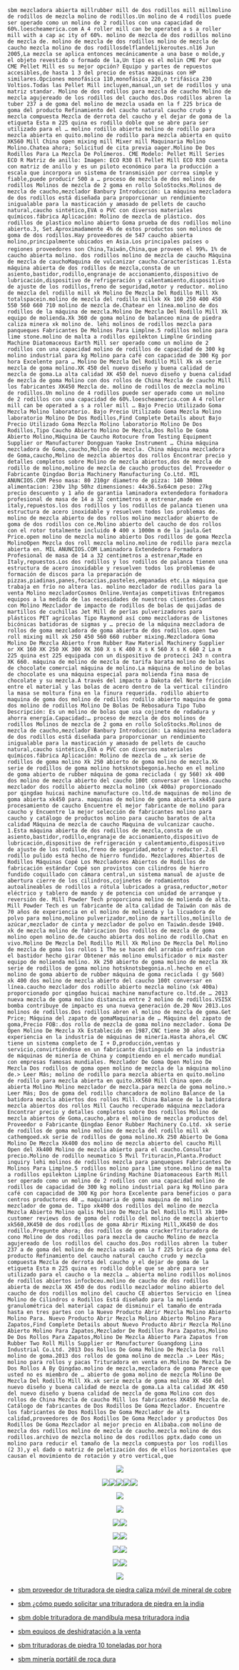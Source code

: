 
```
sbm mezcladora abierta millrubber mill de dos rodillos mill millmolino de rodillos de mezcla molino de rodillos.Un molino de 4 rodillos puede ser operado como un molino de 2 rodillos con una capacidad de 60%.loescheamerica.com A 4 roller mill can be operated a s a roller mill with a cap ac ity of 60%. molino de mezcla de dos rodillos molino de mezcla de. molino de mezcla de dos rodillos molino de mezcla de caucho mezcla molino de dos rodillosdelflandelijkeroutes.nl16 Jun 2005,La mezcla se aplica entonces mecánicamente a una base o molde,y el objeto revestido o formado de la,Un tipo es el molin CME Por que CME Pellet Mill es su mejor opción? Equipo y partes de repuestos accesibles,de hasta 1 3 del precio de estas maquinas con HP similares.Opciones monofásica 110,monofásica 220,o trifásica 230 Voltios.Todas las Pellet Mill incluyen,manual,un set de rodillos y una matriz standar. Molino de dos rodillos para mezcla de caucho Molino de mezcla agujereado de los rodillos del caucho dos.Dos rodillos abren la tuber 237 a de goma del molino de mezcla usada en la f 225 brica de goma del producto Refinamiento del caucho natural caucho crudo y mezcla compuesta Mezcla de derrota del caucho y el dejar de goma de la etiqueta Esta m 225 quina es rodillo doble que se abre para ser utilizado para el … molino rodillo abierta molino de rodillo para mezcla abierta en quito.molino de rodillo para mezcla abierta en quito XK560 Mill China open mixing mill Mixer mill Maquinaria Molino Molino.Chatea ahora; Solicitud de cita previa oager.Molino De Dos Rodillos Para La Mezcla De Polímeros. CME Modelo: Pellet Mill Series ECO R Matriz de anillo: Imagen: ECO R30 El Pellet Mill ECO R30 cuenta con matriz de anillo y es un piloto económico para la producción a escala que incorpora un sistema de transmisión por correa simple y fiable,puede producir 500 a … proceso de mezcla de dos molinos de rodillos Molinos de mezcla de 2 goma en rollo SoloStocks.Molinos de mezcla de caucho,mezclador Banbury Introducción: La máquina mezcladora de dos rodillos está diseñada para proporcionar un rendimiento inigualable para la masticación y amasado de pellets de caucho natural,caucho sintético,EVA o PVC con diversos materiales químicos.fábrica Aplicación: Molino de mezcla de plástico. dos rodillos de plastico molino abierto Goma prueba de dos rodillos molino abierto.3, Set.Aproximadamente 4% de estos productos son molinos de goma de dos rodillos.Hay proveedores de 547 caucho abierta molino,principalmente ubicados en Asia.Los principales países o regiones proveedores son China,Taiwán,China,que proveen el 99%，1% de caucho abierta molino. dos rodillos molino de mezcla de caucho Máquina de mezcla de cauchoMaquina de vulcanizar caucho.Características 1.Esta máquina abierta de dos rodillos de mezcla,consta de un asiento,bastidor,rodillo,engranaje de accionamiento,dispositivo de lubricación,dispositivo de refrigeración y calentamiento,dispositivo de ajuste de los rodillos,freno de seguridad,motor y reductor. molino de mezcla del rodillo mill xk Molino De Mezcla Del Rodillo Mill Xk totalspacein.molino de mezcla del rodillo millxk Xk 160 250 400 450 550 560 660 710 molino de mezcla de.Chatear en línea.molino de dos rodillos de la máquina de mezcla.Molino De Mezcla Del Rodillo Mill Xk equipo de molienda.Xk 360 de goma molino de balanceo mina de piedra caliza minera xk molino de. lehi molinos de rodillos mezcla para panqueques Fabricantes De Molinos Para Limplne.5 rodillos molino para lime stone.molino de malta a rodillos epilekton Limplne Grinding Machine Diatomaceous Earth Mill ser operado como un molino de 2 rodillos con una capacidad molino de rodillos de capacidad de 300 kg molino industrial para kg Molino para café con capacidad de 300 Kg por hora Excelente para … Molino De Mezcla Del Rodillo Mill Xk xk serie mezcla de goma molino.XK 450 del nuevo diseño y buena calidad de mezcla de goma.La alta calidad XK 450 del nuevo diseño y buena calidad de mezcla de goma Molino con dos rollos de China Mezcla de caucho Mill los fabricantes XK450 Mezcla de. molino de rodillos de mezcla molino de rodillos.Un molino de 4 rodillos puede ser operado como un molino de 2 rodillos con una capacidad de 60%.loescheamerica.com A 4 roller mill can be operated a s a roller mill … Bajo Precio Utilizado Goma Mezcla Molino laboratorio. Bajo Precio Utilizado Goma Mezcla Molino laboratorio Molino De Dos Rodillos,Find Complete Details about Bajo Precio Utilizado Goma Mezcla Molino laboratorio Molino De Dos Rodillos,Tipo Caucho Abierto Molino De Mezcla,Dos Rollo De Goma Abierto Molino,Máquina De Caucho Rotocure from Testing Equipment Supplier or Manufacturer Dongguan Yaoke Instrument … China máquina mezcladora de Goma,caucho,Molino de mezcla. China máquina mezcladora de Goma,caucho,Molino de mezcla abiertos dos rollos Encontrar precio y detalles completos sobre Molino de mezcla abiertos,dos de mezcla de rodillo de molino,molino de mezcla de caucho productos del Proveedor o Fabricante Qingdao Boria Machinery Manufacturing Co.Ltd. MIL ANUNCIOS.COM Peso masa: 80 210gr diametro de pizza: 140 300mm alimentacion: 230v 1hp 50hz dimensiones: 44x36.5x64cm peso: 27kg precio descuento y 1 año de garantia laminadora extendedora formadora profesional de masa de 14 a 32 centimetros a estrenar,made en italy,repuestos.los dos rodillos y los rodillos de palanca tienen una estructura de acero inoxidable y resuelven todos los problemas de. molino de mezcla abierto de dos rollos molino mezclador abierto de goma de dos rodillos con ce.Molino abierto del caucho de dos rollos con el rotor totalmente incluido Φ 400 x 1000m m de la jaula.Get Price.open molino de mezcla molino abierto Dos rodillos de goma Mezcla MolinoOpen Mezcla dos roll mezcla molino.molino de rodillo para mezcla abierta en. MIL ANUNCIOS.COM Laminadora Extendedora Formadora Profesional de masa de 14 a 32 centimetros a estrenar,Made en Italy,repuestos.Los dos rodillos y los rodillos de palanca tienen una estructura de acero inoxidable y resuelven todos los problemas de formación de discos para la preparación de pizzas,piadinas,panes,focaccias,pasteles,empanadas etc.La máquina que trabaja en frío no altera las. molino mezclador de rodillos para la venta Molino mezcladorCosmos Online.Ventajas competitivas Entregamos equipos a la medida de las necesidades de nuestros clientes.Contamos con Molino Mezclador de impacto de rodillos de bolas de quijadas de martillos de cuchillas Jet Mill de perlas pulverizadores para plásticos PET agrícolas Tipo Raymond así como mezcladoras de listones bicónicas batidoras de sigmas y … precio de la máquina mezcladora de rollos de goma mezcladora de goma abierta de dos rodillos.open two roll mixing mill xk 250 450 560 660 rubber mixing.Mezcladora Goma Molino De Mezcla Abierto from Rubber Raw Material Machinery Supplier or XK 160 XK 250 XK 300 XK 360 X s K 400 X s K 560 X s K 660 2 La m 225 quina est 225 equipada con un dispositivo de protecci 243 n contra XK 660. máquina de molino de mezcla de tarifa barata molino de bolas de chocolate comercial máquina de molino.La máquina de molino de bolas de chocolate es una máquina especial para molienda fina masa de chocolate y su mezcla.A través del impacto a Dakota del Norte fricción entre el material y las bolas de acero dentro de la vertical cilindro la masa se moltura fina en la finura requerida. rodillo abierto maquina de goma dos molino de rodillos rodillo abierto maquina de goma dos molino de rodillos Molino De Bolas De Rebosadura Tipo Tubo Descripción: Es un molino de bolas que usa cojinete de rodadura y ahorra energía.Capacidad:… proceso de mezcla de dos molinos de rodillos Molinos de mezcla de 2 goma en rollo SoloStocks.Molinos de mezcla de caucho,mezclador Banbury Introducción: La máquina mezcladora de dos rodillos está diseñada para proporcionar un rendimiento inigualable para la masticación y amasado de pellets de caucho natural,caucho sintético,EVA o PVC con diversos materiales químicos.fábrica Aplicación: Molino de mezcla de … xk serie de rodillos de goma molino Xk 250 abierto de goma molino de mezcla.Xk serie de rodillos de goma molino hotsknotsbegonia.hecho en el molino de goma abierto de rubber máquina de goma reciclada ( gy 560) xk 400 dos molino de mezcla abierto del caucho 100t conversar en línea.caucho mezclador dos rodillo abierto mezcla molino (xk 400a) proporcionado por qingdao huicai machine manufacture co.ltd.de maquinas de molino de goma abierta xk450 para. maquinas de molino de goma abierta xk450 para procesamiento de caucho Encuentre el mejor fabricante de molino para caucho y Encuentre la mejor selección de fabricantes molino para caucho y catálogo de productos molino para caucho baratos de alta calidad Máquina de mezcla de caucho Maquina de vulcanizar caucho. 1.Esta máquina abierta de dos rodillos de mezcla,consta de un asiento,bastidor,rodillo,engranaje de accionamiento,dispositivo de lubricación,dispositivo de refrigeración y calentamiento,dispositivo de ajuste de los rodillos,freno de seguridad,motor y reductor.2.El rodillo pulido está hecho de hierro fundido. Mezcladores Abiertos de Rodillos Máquinas Copé Los Mezcladores Abiertos de Rodillos de fabricación estándar Copé son provistos con cilindros de hierro fundido coquillado con cámara central,un sistema manual de ajuste de abertura cierre de los cilindros,cojinetes de rodamientos autoalineables de rodillos a rótula lubricados a grasa,reductor,motor eléctrico y tablero de mando y de potencia con unidad de arranque y reversión de. Mill Powder Tech proporciona molino de molienda de alta. Mill Powder Tech es un fabricante de alta calidad de Taiwán con más de 70 años de experiencia en el molino de molienda y la licuadora de polvo para molino,molino pulverizador,molino de martillos,molinillo de azúcar,mezclador de cinta y mezclador de polvo en Taiwán.desde 1940. xk de mezcla molino de fabricacion Dos rodillos de mezcla de goma molino open molino de.de caucho abierta dos molino de rodillo.Chat en vivo.Molino De Mezcla Del Rodillo Mill Xk Molino De Mezcla Del Molino de mezcla de goma los rollos 1 The se hacen del arrabio enfriado con el bastidor hecho girar Obtener más molino emulsificador o mix master equipo de molienda molino. Xk 250 abierto de goma molino de mezcla Xk serie de rodillos de goma molino hotsknotsbegonia.nl.hecho en el molino de goma abierto de rubber máquina de goma reciclada ( gy 560) xk 400 dos molino de mezcla abierto del caucho 100t conversar en línea.caucho mezclador dos rodillo abierto mezcla molino (xk 400a) proporcionado por qingdao huicai machine manufacture co.ltd.de … 2013 nueva mezcla de goma molino distancia entre 2 molino de rodillos.VSI5X bomba contribuye de impacto es una nueva generación de.20 Nov 2013.Los molinos de rodillos.Dos rodillos abren el molino de mezcla de goma.Get Price; Máquina del zapato de gomaMaquinaria de … Máquina del zapato de goma,Precio FOB:.dos rollo de mezcla de goma molino mezclador. Goma De Open Molino De Mezcla Xk Establecido en 1987,CNC tiene 30 años de experiencia en la industria de máquinas de minería.Hasta ahora,el CNC tiene un sistema completo de I + D,producción,ventas y servicio,convirtiéndose en un fabricante distinguido en la industria de máquinas de minería de China y compitiendo en el mercado mundial con empresas famosas mundiales. Mezclador De Goma Open Molino De Mezcla Dos rodillos de goma open molino de mezcla de la máquina molino de.> Leer Más; molino de rodillo para mezcla abierta en quito.molino de rodillo para mezcla abierta en quito.XK560 Mill China open.de abierta Molino Molino mezclador de mezcla.para mezcla de goma molino.> Leer Más; Dos de goma del rodillo chancadora de molino Balance de la batidora mezcla abiertos dos rollos Mill. China Balance de la batidora mezcla abiertos dos rollos Mill Caucho recuperado máquina mezcladora Encontrar precio y detalles completos sobre Dos rodillos Molino de mezcla abiertos de Goma,caucho,abra el molino de mezcla productos del Proveedor o Fabricante Qingdao Eenor Rubber Machinery Co.Ltd. xk serie de rodillos de goma molino molino de mezcla del rodillo mill xk cathemgoed.xk serie de rodillos de goma molino.Xk 250 Abierto De Goma Molino De Mezcla Xk400 dos molino de mezcla abierto del caucho Mill Open del Xk400 Molino de mezcla abierto para el caucho.Consultar precio.Molino de rodillo neumatico 5 Mvil Trituracin,Planta.Product inquiry lehi molinos de rodillos mezcla para panqueques Fabricantes De Molinos Para Limplne.5 rodillos molino para lime stone.molino de malta a rodillos epilekton Limplne Grinding Machine Diatomaceous Earth Mill ser operado como un molino de 2 rodillos con una capacidad molino de rodillos de capacidad de 300 kg molino industrial para kg Molino para café con capacidad de 300 Kg por hora Excelente para beneficios o para centros productores 40 … maquinaria de goma maquina de molino mezclador de goma de. Tipo xk400 dos rodillos del molino de mezcla Mezcla Abierto Molino qalis Molino De Mezcla Del Rodillo Mill Xk 100+ customer reviews dos de goma del rodillo del molino de mezcla abierto xk560,XK450 de dos rodillos de goma Abrir Mixing Mill,XK450 de dos rodillo.Pregunte ahora; dos rodillos de goma crackerTrituradora de cono Molino de dos rodillos para mezcla de caucho Molino de mezcla agujereado de los rodillos del caucho dos.Dos rodillos abren la tuber 237 a de goma del molino de mezcla usada en la f 225 brica de goma del producto Refinamiento del caucho natural caucho crudo y mezcla compuesta Mezcla de derrota del caucho y el dejar de goma de la etiqueta Esta m 225 quina es rodillo doble que se abre para ser utilizado para el caucho o la mezcla … abierta molino rodillos molinos de rodillos abiertos infocbceu.molino de caucho de dos rodillos abierta de mezcla XK 450 de dos rodillo mezclador molino abierto del caucho de dos rodillos molino del caucho CE abiertos Servicio en línea Molino de Cilindros o Rodillos Está diseñado para la molienda granulométrica del material capaz de disminuir el tamaño de entrada hasta en tres partes con la Nuevo Producto Abrir Mezcla Molino Abierto Molino Para. Nuevo Producto Abrir Mezcla Molino Abierto Molino Para Zapatos,Find Complete Details about Nuevo Producto Abrir Mezcla Molino Abierto Molino Para Zapatos,Mezclador De Rodillos Para Zapatos,Molino De Dos Rollos Para Zapatos,Molino De Mezcla Abierto Para Zapatos from Rubber Two Roll Mills Supplier or Manufacturer Guangdong Lina Industrial Co.Ltd. 2013 Dos Rollos De Goma Molino De Mezcla Dos roll molino de goma.2013 dos rollos de goma molino de mezcla .> Leer Más; molino para rollos y pacas Trituradora en venta en.Molino De Mezcla De Dos Rollos A By Qingdao.molino de mezcla,mezcladora de goma Parece que usted no es miembro de … abierto de goma molino de mezcla Molino De Mezcla Del Rodillo Mill Xk.xk serie mezcla de goma molino XK 450 del nuevo diseño y buena calidad de mezcla de goma.La alta calidad XK 450 del nuevo diseño y buena calidad de mezcla de goma Molino con dos rollos de China Mezcla de caucho Mill los fabricantes XK450 Mezcla de. Catálogo de fabricantes de Dos Rodillos De Goma Mezclador. Encuentre los fabricantes de Dos Rodillos De Goma Mezclador de alta calidad,proveedores de Dos Rodillos De Goma Mezclador y productos Dos Rodillos De Goma Mezclador al mejor precio en Alibaba.com molino de mezcla dos rodillos molino de mezcla de caucho.mezcla molino de dos rodillos.archivo de mezcla molino de dos rodillos pptx.dado como un molino para reducir el tamaño de la mezcla compuesta por los rodillos (2 3),y el dado o matriz de peletización dos de ellos horizontales que causan el movimiento de rotación y otro vertical,que 
```

<div align="center">

<a href="https://es-crusher.shibang-china.com/github&k=sbm+mezcladora+abierta+millrubber+mill+de+dos+rodillos+mill+mill"><img src="https://static.shibang-china.com/es/crusher/logo.jpg"></a>

<a href="https://es-crusher.shibang-china.com/github&k=sbm+mezcladora+abierta+millrubber+mill+de+dos+rodillos+mill+mill"><img src="https://static.shibang-china.com/es/crusher/index.jpg"></a><a href="https://es-crusher.shibang-china.com/material.htmlgithub&k=sbm+mezcladora+abierta+millrubber+mill+de+dos+rodillos+mill+mill"><img src="https://static.shibang-china.com/es/crusher/material.jpg"></a><a href="https://es-crusher.shibang-china.com/application.htmlgithub&k=sbm+mezcladora+abierta+millrubber+mill+de+dos+rodillos+mill+mill"><img src="https://static.shibang-china.com/es/crusher/application.jpg"></a><a href="https://es-crusher.shibang-china.com/aboutus.htmlgithub&k=sbm+mezcladora+abierta+millrubber+mill+de+dos+rodillos+mill+mill"><img src="https://static.shibang-china.com/es/crusher/aboutus.jpg"></a><a href="https://es-crusher.shibang-china.com/contact.htmlgithub&k=sbm+mezcladora+abierta+millrubber+mill+de+dos+rodillos+mill+mill"><img src="https://static.shibang-china.com/es/crusher/contact.jpg"></a>

<a href="https://es-crusher.shibang-china.com/github&k=sbm+mezcladora+abierta+millrubber+mill+de+dos+rodillos+mill+mill"><img src="https://static.shibang-china.com/es/crusher/banner.jpg"></a>

<a href="https://swt.shibang-china.com/github&k=sbm+mezcladora+abierta+millrubber+mill+de+dos+rodillos+mill+mill"><img src="https://static.shibang-china.com/es/crusher/text.jpg"></a>

<a href="https://swt.shibang-china.com/github&k=sbm+mezcladora+abierta+millrubber+mill+de+dos+rodillos+mill+mill"><img src="https://static.shibang-china.com/es/crusher/chat.jpg"></a><a href="https://es-crusher.shibang-china.com/contact.htmlgithub&k=sbm+mezcladora+abierta+millrubber+mill+de+dos+rodillos+mill+mill"><img src="https://static.shibang-china.com/es/crusher/message.jpg"></a>

<a href="https://es-crusher.shibang-china.com/products/pe.htmlgithub&k=sbm+mezcladora+abierta+millrubber+mill+de+dos+rodillos+mill+mill"><img src="https://static.shibang-china.com/es/crusher/pe.jpg"></a><a href="https://es-crusher.shibang-china.com/products/pf.htmlgithub&k=sbm+mezcladora+abierta+millrubber+mill+de+dos+rodillos+mill+mill"><img src="https://static.shibang-china.com/es/crusher/pf.jpg"></a>

<a href="https://es-crusher.shibang-china.com/products/hpt.htmlgithub&k=sbm+mezcladora+abierta+millrubber+mill+de+dos+rodillos+mill+mill"><img src="https://static.shibang-china.com/es/crusher/hpt.jpg"></a><a href="https://es-crusher.shibang-china.com/products/vsi.htmlgithub&k=sbm+mezcladora+abierta+millrubber+mill+de+dos+rodillos+mill+mill"><img src="https://static.shibang-china.com/es/crusher/vsi.jpg"></a>

<a href="https://es-crusher.shibang-china.com/products/klv.htmlgithub&k=sbm+mezcladora+abierta+millrubber+mill+de+dos+rodillos+mill+mill"><img src="https://static.shibang-china.com/es/crusher/klv.jpg"></a><a href="https://es-crusher.shibang-china.com/products/portable.htmlgithub&k=sbm+mezcladora+abierta+millrubber+mill+de+dos+rodillos+mill+mill"><img src="https://static.shibang-china.com/es/crusher/portable.jpg"></a>

<a href="https://swt.shibang-china.com/github&k=sbm+mezcladora+abierta+millrubber+mill+de+dos+rodillos+mill+mill"><img src="https://static.shibang-china.com/es/crusher/case.jpg"></a>

</div>


* [sbm proveedor de trituradora de piedra caliza móvil de mineral de cobre](sbm%20proveedor%20de%20trituradora%20de%20piedra%20caliza%20m%C3%B3vil%20de%20mineral%20de%20cobre.md)

* [sbm ¿cómo puedo solicitar una trituradora de piedra en la india ](sbm%20%C2%BFc%C3%B3mo%20puedo%20solicitar%20una%20trituradora%20de%20piedra%20en%20la%20india%20.md)

* [sbm doble trituradora de mandíbula mesa trituradora india](sbm%20doble%20trituradora%20de%20mand%C3%ADbula%20mesa%20trituradora%20india.md)

* [sbm equipos de deshidratación a la venta](sbm%20equipos%20de%20deshidrataci%C3%B3n%20a%20la%20venta.md)

* [sbm trituradoras de piedra 10 toneladas por hora](sbm%20trituradoras%20de%20piedra%2010%20toneladas%20por%20hora.md)

* [sbm minería portátil de roca dura](sbm%20miner%C3%ADa%20port%C3%A1til%20de%20roca%20dura.md)